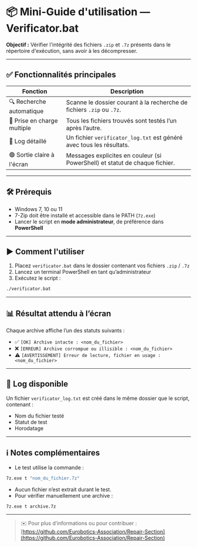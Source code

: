 # 📦 Mini-Guide d'utilisation — Verificator.bat

**Objectif :** Vérifier l'intégrité des fichiers `.zip` et `.7z` présents dans le répertoire d'exécution, sans avoir à les décompresser.

---

## ✅ Fonctionnalités principales

| Fonction                    | Description                                                                 |
| --------------------------- | --------------------------------------------------------------------------- |
| 🔍 Recherche automatique    | Scanne le dossier courant à la recherche de fichiers `.zip` ou `.7z`.       |
| 📂 Prise en charge multiple | Tous les fichiers trouvés sont testés l’un après l’autre.                   |
| 📄 Log détaillé             | Un fichier `verificator_log.txt` est généré avec tous les résultats.        |
| 🟢 Sortie claire à l'écran  | Messages explicites en couleur (si PowerShell) et statut de chaque fichier. |

---

## 🛠️ Prérequis

* Windows 7, 10 ou 11
* 7-Zip doit être installé et accessible dans le PATH (`7z.exe`)
* Lancer le script en **mode administrateur**, de préférence dans **PowerShell**

---

## ▶️ Comment l'utiliser

1. Placez `verificator.bat` dans le dossier contenant vos fichiers `.zip` / `.7z`
2. Lancez un terminal PowerShell en tant qu’administrateur
3. Exécutez le script :

```bat
./verificator.bat
```

---

## 📊 Résultat attendu à l’écran

Chaque archive affiche l’un des statuts suivants :

* ✅ `[OK] Archive intacte : <nom_du_fichier>`
* ❌ `[ERREUR] Archive corrompue ou illisible : <nom_du_fichier>`
* ⚠️ `[AVERTISSEMENT] Erreur de lecture, fichier en usage : <nom_du_fichier>`

---

## 📁 Log disponible

Un fichier `verificator_log.txt` est créé dans le même dossier que le script, contenant :

* Nom du fichier testé
* Statut de test
* Horodatage

---

## ℹ️ Notes complémentaires

* Le test utilise la commande :

```bat
7z.exe t "nom_du_fichier.7z"
```

* Aucun fichier n’est extrait durant le test.
* Pour vérifier manuellement une archive :

```bat
7z.exe t archive.7z
```

---

> ✉️ Pour plus d’informations ou pour contribuer : [https://github.com/Eurobotics-Association/Repair-Section](https://github.com/Eurobotics-Association/Repair-Section)
